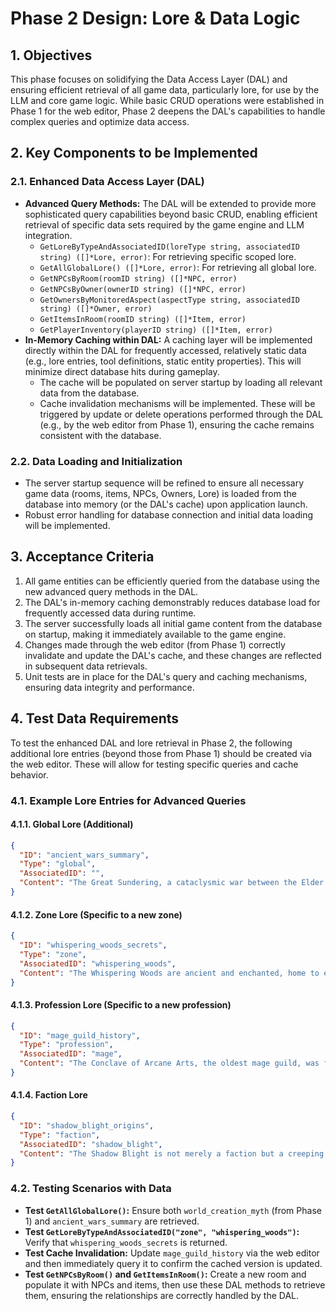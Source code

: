 # Phase 2 Design: Lore & Data Logic

## 1. Objectives

This phase focuses on solidifying the Data Access Layer (DAL) and ensuring efficient retrieval of all game data, particularly lore, for use by the LLM and core game logic. While basic CRUD operations were established in Phase 1 for the web editor, Phase 2 deepens the DAL's capabilities to handle complex queries and optimize data access.

## 2. Key Components to be Implemented

### 2.1. Enhanced Data Access Layer (DAL)

*   **Advanced Query Methods:** The DAL will be extended to provide more sophisticated query capabilities beyond basic CRUD, enabling efficient retrieval of specific data sets required by the game engine and LLM integration.
    *   `GetLoreByTypeAndAssociatedID(loreType string, associatedID string) ([]*Lore, error)`: For retrieving specific scoped lore.
    *   `GetAllGlobalLore() ([]*Lore, error)`: For retrieving all global lore.
    *   `GetNPCsByRoom(roomID string) ([]*NPC, error)`
    *   `GetNPCsByOwner(ownerID string) ([]*NPC, error)`
    *   `GetOwnersByMonitoredAspect(aspectType string, associatedID string) ([]*Owner, error)`
    *   `GetItemsInRoom(roomID string) ([]*Item, error)`
    *   `GetPlayerInventory(playerID string) ([]*Item, error)`
*   **In-Memory Caching within DAL:** A caching layer will be implemented directly within the DAL for frequently accessed, relatively static data (e.g., lore entries, tool definitions, static entity properties). This will minimize direct database hits during gameplay.
    *   The cache will be populated on server startup by loading all relevant data from the database.
    *   Cache invalidation mechanisms will be implemented. These will be triggered by update or delete operations performed through the DAL (e.g., by the web editor from Phase 1), ensuring the cache remains consistent with the database.

### 2.2. Data Loading and Initialization

*   The server startup sequence will be refined to ensure all necessary game data (rooms, items, NPCs, Owners, Lore) is loaded from the database into memory (or the DAL's cache) upon application launch.
*   Robust error handling for database connection and initial data loading will be implemented.

## 3. Acceptance Criteria

1.  All game entities can be efficiently queried from the database using the new advanced query methods in the DAL.
2.  The DAL's in-memory caching demonstrably reduces database load for frequently accessed data during runtime.
3.  The server successfully loads all initial game content from the database on startup, making it immediately available to the game engine.
4.  Changes made through the web editor (from Phase 1) correctly invalidate and update the DAL's cache, and these changes are reflected in subsequent data retrievals.
5.  Unit tests are in place for the DAL's query and caching mechanisms, ensuring data integrity and performance.

## 4. Test Data Requirements

To test the enhanced DAL and lore retrieval in Phase 2, the following additional lore entries (beyond those from Phase 1) should be created via the web editor. These will allow for testing specific queries and cache behavior.

### 4.1. Example Lore Entries for Advanced Queries

#### 4.1.1. Global Lore (Additional)

```json
{
  "ID": "ancient_wars_summary",
  "Type": "global",
  "AssociatedID": "",
  "Content": "The Great Sundering, a cataclysmic war between the Elder Races and the Shadow Blight, reshaped the continents and led to the rise of human kingdoms. Many ancient artifacts were lost during this era."
}
```

#### 4.1.2. Zone Lore (Specific to a new zone)

```json
{
  "ID": "whispering_woods_secrets",
  "Type": "zone",
  "AssociatedID": "whispering_woods",
  "Content": "The Whispering Woods are ancient and enchanted, home to elusive dryads and mischievous sprites. Travelers often report strange lights and ethereal music deep within its groves. A hidden shrine to the Forest Mother is rumored to exist here."
}
```

#### 4.1.3. Profession Lore (Specific to a new profession)

```json
{
  "ID": "mage_guild_history",
  "Type": "profession",
  "AssociatedID": "mage",
  "Content": "The Conclave of Arcane Arts, the oldest mage guild, was founded after the Sundering to preserve magical knowledge. Its members are sworn to protect ancient magical sites and regulate the use of powerful spells."
}
```

#### 4.1.4. Faction Lore

```json
{
  "ID": "shadow_blight_origins",
  "Type": "faction",
  "AssociatedID": "shadow_blight",
  "Content": "The Shadow Blight is not merely a faction but a creeping corruption that seeks to consume all light and life. Its origins are shrouded in mystery, but ancient texts speak of a primordial darkness that predates even the Twin Dragons."
}
```

### 4.2. Testing Scenarios with Data

*   **Test `GetAllGlobalLore()`:** Ensure both `world_creation_myth` (from Phase 1) and `ancient_wars_summary` are retrieved.
*   **Test `GetLoreByTypeAndAssociatedID("zone", "whispering_woods")`:** Verify that `whispering_woods_secrets` is returned.
*   **Test Cache Invalidation:** Update `mage_guild_history` via the web editor and then immediately query it to confirm the cached version is updated.
*   **Test `GetNPCsByRoom()` and `GetItemsInRoom()`:** Create a new room and populate it with NPCs and items, then use these DAL methods to retrieve them, ensuring the relationships are correctly handled by the DAL.